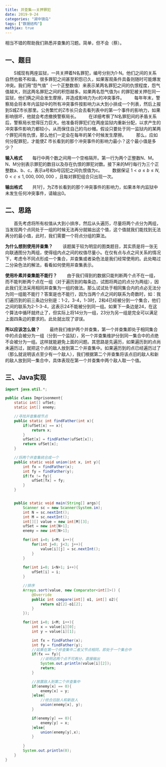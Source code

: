 ```yaml
---
title: 并查集——关押罪犯
date: 2019-9-24
categories: "湖中镜岛"
tags: ["数据结构"]
mathjax: true
---
```


相当不错的帮助我们熟悉并查集的习题。简单，但不会（蔡）。

## 一、题目
&#8194;&#8194;&#8194;&#8194;S城现有两座监狱，一共关押着N名罪犯，编号分别为1-N。他们之间的关系自然也极不和谐。很多罪犯之间甚至积怨已久，如果客观条件具备则随时可能爆发冲突。我们用“怨气值”（一个正整数值）来表示某两名罪犯之间的仇恨程度，怨气值越大，则这两名罪犯之间的积怨越多。如果两名怨气值为c 的罪犯被关押在同一监狱，他们俩之间会发生摩擦，并造成影响力为c的冲突事件。
&#8194;&#8194;&#8194;&#8194;每年年末，警察局会将本年内监狱中的所有冲突事件按影响力从大到小排成一个列表，然后上报到S城Z市长那里。公务繁忙的Z市长只会去看列表中的第一个事件的影响力，如果影响很坏，他就会考虑撤换警察局长。
&#8194;&#8194;&#8194;&#8194;在详细考察了N名罪犯间的矛盾关系后，警察局长觉得压力巨大。他准备将罪犯们在两座监狱内重新分配，以求产生的冲突事件影响力都较小，从而保住自己的乌纱帽。假设只要处于同一监狱内的某两个罪犯间有仇恨，那么他们一定会在每年的某个时候发生摩擦。
&#8194;&#8194;&#8194;&#8194;那么，应如何分配罪犯，才能使Z 市长看到的那个冲突事件的影响力最小？这个最小值是多少？

**输入格式**
&#8194;&#8194;&#8194;&#8194;每行中两个数之间用一个空格隔开。第一行为两个正整数N、M。N、M分别表示罪犯的数目以及存在仇恨的罪犯对数。接下来的M行每行为三个正整数a、b、c，表示a号和b号囚犯之间仇恨值为c。
&#8194;&#8194;&#8194;&#8194;数据保证 $1<a\leq b\leq N, 0<c\leq1,000,000,000$ ，且每对罪犯组合只出现一次。

**输出格式**
&#8194;&#8194;&#8194;&#8194;共1行，为Z市长看到的那个冲突事件的影响力，如果本年内监狱中未发生任何冲突事件，请输出0。

## 二、思路
&#8194;&#8194;&#8194;&#8194;首先考虑将所有权值从大到小排序，然后从头遍历，尽量将两个点分为两组，当发现两个点同处于一组的时候无法再分就输出这个值，这个值就我们能找到无法再分的最小值，此时，我们需要一个将点分组的算法。

**为什么想到使用并查集？**
&#8194;&#8194;&#8194;&#8194;该题属于较为明显的图类题目，其实质是将一张无向联通图分为两组，使得组内点之间的权值尽量小。在仅有点与点之间关系的情况下，考虑令不同点形成一个集合，并查集或者染色法是我们经常使用的。此处略过二分染色法的解法，看看如何使用并查集表示。

**使用朴素并查集能不能行？**
&#8194;&#8194;&#8194;&#8194;由于我们得到的数据只能判断两个点不在一组，而不能判断两个点在一组（对于遍历到的每条边，试图将两边的点分为两组），因此我们无法采用相同并查集为一组的做法。那么试试处于相同集合内的点必无法分为同一组能不能行？答案是也不能行，因为当两个点之间的联系为奇数时，如：我们遍历到的前三条边分别是：1-2，3-4，1-3时，2和4已经被分到一个集合，他们之间的联系为2-1-3-4，这表示24不能被分到同一组。如果下一条边是24，在这个算法中循环就终止了，但实际上将14分为一组，23分为另一组是完全可以满足上面四条边的要求的。此处就出现了谬误。

**所以应该怎么做？**
&#8194;&#8194;&#8194;&#8194;最终我们维护两个并查集，第一个并查集即处于相同集合中的点会被分为一组（分到一个监狱），另一个并查集维护分到同一集合中的点绝不会被分为一组。这样就能避免上面的问题。其思路是先遍历，如果遍历到的点尚未遍历过，就把这个点的敌人放到第二个并查集中。如果遍历到的点已经遍历过了（那么就说明该点至少有一个敌人），我们根据第二个并查集将该点旧的敌人和新的敌人放到同一集合中，具体表现在第一个并查集中两个敌人取一个值。

## 三、Java实现
```java
import java.util.*;

public class Imprisonment{
    static int[] ufSet;
    static int[] enemy;

    //寻找并查集根节点
    public static int findFather(int x){
        if(ufSet[x] == x){
            return x;
        }
        ufSet[x] = findFather(ufSet[x]);
        return ufSet[x];
    }

    //将两个并查集统合成一个
    public static void union(int x, int y){
        int fx = findFather(x);
        int fy = findFather(y);
        if(fx != fy){
            ufSet[fx] = fy;
        }
    }


    public static void main(String[] args){
        Scanner sc = new Scanner(System.in);
        int N = sc.nextInt();
        int M = sc.nextInt();
        int[][] value = new int[M][3];
        ufSet = new int[N+1];
        enemy = new int[N+1];

        for(int i=0; i<M; i++){
            for(int j=0; j<3; j++){
                value[i][j] = sc.nextInt();
            }
        }
        
        for(int i=0; i<N+1; i++){
            ufSet[i] = i;
        }

        //排序
        Arrays.sort(value, new Comparator<int[]>() {
            @Override
            public int compare(int[] o1, int[] o2){
                return o2[2]-o1[2];
            }
        });

        for(int i=0; i<M; i++){
            int x = value[i][0];
            int y = value[i][1];

            int fx = findFather(x);
            int fy = findFather(y);
            //如果在第一个并查集中二者父节点相同，即处于一个集合中
            if(fx == fy){
                //说明这两个点不可再分，直接输出
                System.out.println(value[i][2]);
                return;
            }

            //放置敌人到第二个并查集中
            if(enemy[x] == 0){
                enemy[x] = y;
            }else{
                //统合旧敌人和新敌人
                union(enemy[x], y);
            }

            if(enemy[y] == 0){
                enemy[y] = x;
            }else{
                union(enemy[y],x);
            }
            
        }
        System.out.println(0);
    }
}
```
